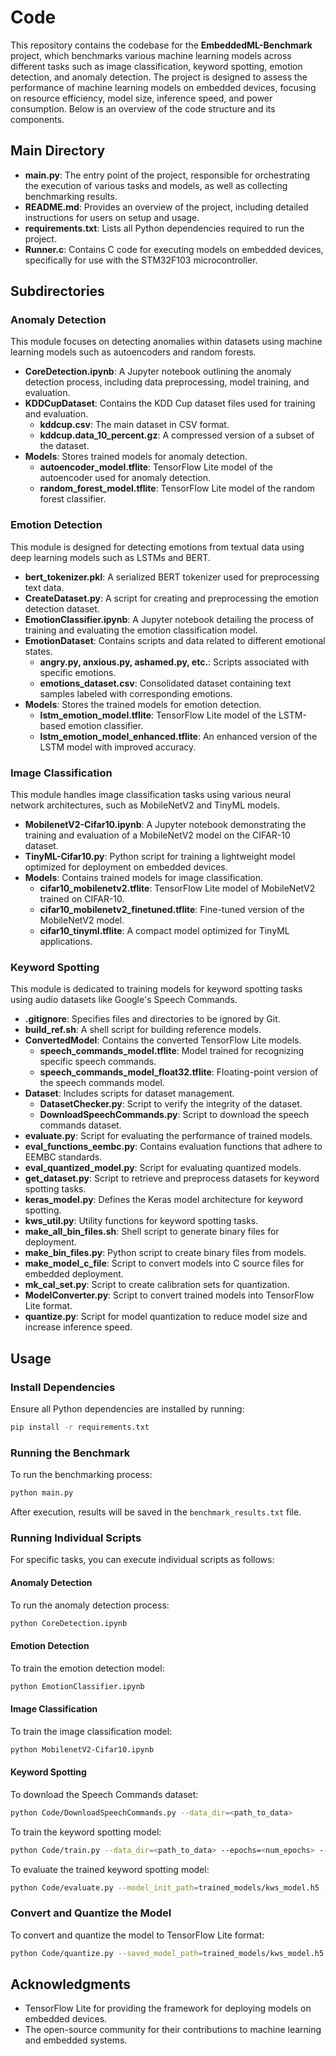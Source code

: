 # Code

This repository contains the codebase for the **EmbeddedML-Benchmark** project, which benchmarks various machine learning models across different tasks such as image classification, keyword spotting, emotion detection, and anomaly detection. The project is designed to assess the performance of machine learning models on embedded devices, focusing on resource efficiency, model size, inference speed, and power consumption. Below is an overview of the code structure and its components.

## Main Directory

- **main.py**: The entry point of the project, responsible for orchestrating the execution of various tasks and models, as well as collecting benchmarking results.
- **README.md**: Provides an overview of the project, including detailed instructions for users on setup and usage.
- **requirements.txt**: Lists all Python dependencies required to run the project.
- **Runner.c**: Contains C code for executing models on embedded devices, specifically for use with the STM32F103 microcontroller.

## Subdirectories

### **Anomaly Detection**

This module focuses on detecting anomalies within datasets using machine learning models such as autoencoders and random forests.

- **CoreDetection.ipynb**: A Jupyter notebook outlining the anomaly detection process, including data preprocessing, model training, and evaluation.
- **KDDCupDataset**: Contains the KDD Cup dataset files used for training and evaluation.
  - **kddcup.csv**: The main dataset in CSV format.
  - **kddcup.data_10_percent.gz**: A compressed version of a subset of the dataset.
- **Models**: Stores trained models for anomaly detection.
  - **autoencoder_model.tflite**: TensorFlow Lite model of the autoencoder used for anomaly detection.
  - **random_forest_model.tflite**: TensorFlow Lite model of the random forest classifier.

### **Emotion Detection**

This module is designed for detecting emotions from textual data using deep learning models such as LSTMs and BERT.

- **bert_tokenizer.pkl**: A serialized BERT tokenizer used for preprocessing text data.
- **CreateDataset.py**: A script for creating and preprocessing the emotion detection dataset.
- **EmotionClassifier.ipynb**: A Jupyter notebook detailing the process of training and evaluating the emotion classification model.
- **EmotionDataset**: Contains scripts and data related to different emotional states.
  - **angry.py, anxious.py, ashamed.py, etc.**: Scripts associated with specific emotions.
  - **emotions_dataset.csv**: Consolidated dataset containing text samples labeled with corresponding emotions.
- **Models**: Stores the trained models for emotion detection.
  - **lstm_emotion_model.tflite**: TensorFlow Lite model of the LSTM-based emotion classifier.
  - **lstm_emotion_model_enhanced.tflite**: An enhanced version of the LSTM model with improved accuracy.

### **Image Classification**

This module handles image classification tasks using various neural network architectures, such as MobileNetV2 and TinyML models.

- **MobilenetV2-Cifar10.ipynb**: A Jupyter notebook demonstrating the training and evaluation of a MobileNetV2 model on the CIFAR-10 dataset.
- **TinyML-Cifar10.py**: Python script for training a lightweight model optimized for deployment on embedded devices.
- **Models**: Contains trained models for image classification.
  - **cifar10_mobilenetv2.tflite**: TensorFlow Lite model of MobileNetV2 trained on CIFAR-10.
  - **cifar10_mobilenetv2_finetuned.tflite**: Fine-tuned version of the MobileNetV2 model.
  - **cifar10_tinyml.tflite**: A compact model optimized for TinyML applications.

### **Keyword Spotting**

This module is dedicated to training models for keyword spotting tasks using audio datasets like Google's Speech Commands.

- **.gitignore**: Specifies files and directories to be ignored by Git.
- **build_ref.sh**: A shell script for building reference models.
- **ConvertedModel**: Contains the converted TensorFlow Lite models.
  - **speech_commands_model.tflite**: Model trained for recognizing specific speech commands.
  - **speech_commands_model_float32.tflite**: Floating-point version of the speech commands model.
- **Dataset**: Includes scripts for dataset management.
  - **DatasetChecker.py**: Script to verify the integrity of the dataset.
  - **DownloadSpeechCommands.py**: Script to download the speech commands dataset.
- **evaluate.py**: Script for evaluating the performance of trained models.
- **eval_functions_eembc.py**: Contains evaluation functions that adhere to EEMBC standards.
- **eval_quantized_model.py**: Script for evaluating quantized models.
- **get_dataset.py**: Script to retrieve and preprocess datasets for keyword spotting tasks.
- **keras_model.py**: Defines the Keras model architecture for keyword spotting.
- **kws_util.py**: Utility functions for keyword spotting tasks.
- **make_all_bin_files.sh**: Shell script to generate binary files for deployment.
- **make_bin_files.py**: Python script to create binary files from models.
- **make_model_c_file**: Script to convert models into C source files for embedded deployment.
- **mk_cal_set.py**: Script to create calibration sets for quantization.
- **ModelConverter.py**: Script to convert trained models into TensorFlow Lite format.
- **quantize.py**: Script for model quantization to reduce model size and increase inference speed.

## Usage

### Install Dependencies
Ensure all Python dependencies are installed by running:

```bash
pip install -r requirements.txt
```

### Running the Benchmark
To run the benchmarking process:

```bash
python main.py
```

After execution, results will be saved in the `benchmark_results.txt` file.

### Running Individual Scripts
For specific tasks, you can execute individual scripts as follows:

#### Anomaly Detection

To run the anomaly detection process:
```bash
python CoreDetection.ipynb
```

#### Emotion Detection

To train the emotion detection model:
```bash
python EmotionClassifier.ipynb
```

#### Image Classification

To train the image classification model:
```bash
python MobilenetV2-Cifar10.ipynb
```

#### Keyword Spotting

To download the Speech Commands dataset:
```bash
python Code/DownloadSpeechCommands.py --data_dir=<path_to_data>
```

To train the keyword spotting model:
```bash
python Code/train.py --data_dir=<path_to_data> --epochs=<num_epochs> --saved_model_path=trained_models/kws_model.h5
```

To evaluate the trained keyword spotting model:
```bash
python Code/evaluate.py --model_init_path=trained_models/kws_model.h5 --target_set=<train|test|val>
```

### Convert and Quantize the Model
To convert and quantize the model to TensorFlow Lite format:
```bash
python Code/quantize.py --saved_model_path=trained_models/kws_model.h5 --tfl_file_name=trained_models/kws_model.tflite
```

## Acknowledgments

- TensorFlow Lite for providing the framework for deploying models on embedded devices.
- The open-source community for their contributions to machine learning and embedded systems.